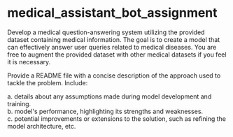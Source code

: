 # medical_assistant_bot_assignment
Develop a medical question-answering system utilizing the provided dataset containing medical information. The goal is to create a model that can effectively answer user queries related to medical diseases. You are free to augment the provided dataset with other medical datasets if you feel it is necessary.

Provide a README file with a concise description of the approach used to tackle the problem. Include:  

a. details about any assumptions made during model development and training.  
b. model's performance, highlighting its strengths and weaknesses.  
c. potential improvements or extensions to the solution, such as refining the model  architecture, etc.   

